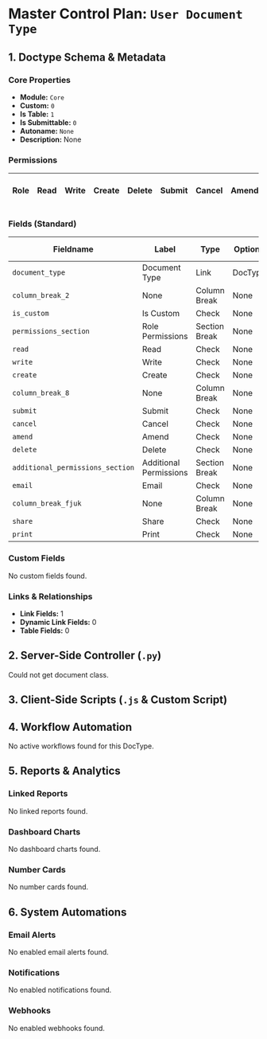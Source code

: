 # Master Control Plan: `User Document Type`

## 1. Doctype Schema & Metadata

### Core Properties
- **Module:** `Core`
- **Custom:** `0`
- **Is Table:** `1`
- **Is Submittable:** `0`
- **Autoname:** `None`
- **Description:** None

### Permissions
| Role | Read | Write | Create | Delete | Submit | Cancel | Amend | Report | Import | Export | Print | Email | Share | Set User Perms |
|---|---|---|---|---|---|---|---|---|---|---|---|---|---|---|


### Fields (Standard)
| Fieldname | Label | Type | Options | Required | Hidden | Read Only | Default | Description |
|---|---|---|---|---|---|---|---|---|
| `document_type` | Document Type | Link | DocType | ✅ |  |  | None | None |
| `column_break_2` | None | Column Break | None |  |  |  | None | None |
| `is_custom` | Is Custom | Check | None |  |  | ✅ | 0 | None |
| `permissions_section` | Role Permissions | Section Break | None |  |  |  | None | None |
| `read` | Read | Check | None |  |  |  | 1 | None |
| `write` | Write | Check | None |  |  |  | 0 | None |
| `create` | Create | Check | None |  |  |  | 0 | None |
| `column_break_8` | None | Column Break | None |  |  |  | None | None |
| `submit` | Submit | Check | None |  |  |  | 0 | None |
| `cancel` | Cancel | Check | None |  |  |  | 0 | None |
| `amend` | Amend | Check | None |  |  |  | 0 | None |
| `delete` | Delete | Check | None |  |  |  | 0 | None |
| `additional_permissions_section` | Additional Permissions | Section Break | None |  |  |  | None | None |
| `email` | Email | Check | None |  |  |  | 1 | None |
| `column_break_fjuk` | None | Column Break | None |  |  |  | None | None |
| `share` | Share | Check | None |  |  |  | 1 | None |
| `print` | Print | Check | None |  |  |  | 1 | None |


### Custom Fields
No custom fields found.


### Links & Relationships
- **Link Fields:** 1
- **Dynamic Link Fields:** 0
- **Table Fields:** 0

## 2. Server-Side Controller (`.py`)
Could not get document class.


## 3. Client-Side Scripts (`.js` & Custom Script)




## 4. Workflow Automation
No active workflows found for this DocType.


## 5. Reports & Analytics
### Linked Reports
No linked reports found.


### Dashboard Charts
No dashboard charts found.


### Number Cards
No number cards found.


## 6. System Automations
### Email Alerts
No enabled email alerts found.


### Notifications
No enabled notifications found.


### Webhooks
No enabled webhooks found.
